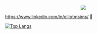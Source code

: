 <div id="header" align="center">
  <img src="https://media.giphy.com/media/XIqCQx02E1U9W/giphy.gif">
</div>


https://www.linkedin.com/in/elliotmsims/ :cowboy_hat_face:

[![Top Langs](https://github-readme-stats.vercel.app/api/top-langs/?username=elliotmsims)](https://github.com/anuraghazra/github-readme-stats)
